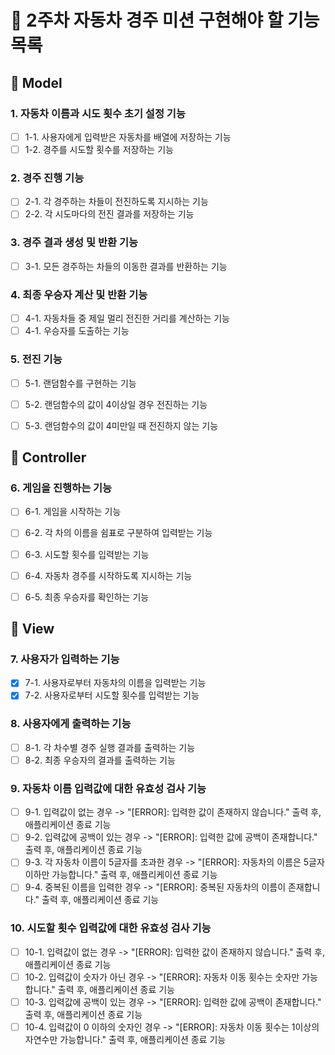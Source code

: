 # 🚗 2주차 자동차 경주 미션 구현해야 할 기능 목록

## 🤔 Model 
### 1. 자동차 이름과 시도 횟수 초기 설정 기능
- [ ] 1-1. 사용자에게 입력받은 자동차를 배열에 저장하는 기능
- [ ] 1-2. 경주를 시도할 횟수를 저장하는 기능

### 2. 경주 진행 기능
- [ ] 2-1. 각 경주하는 차들이 전진하도록 지시하는 기능
- [ ] 2-2. 각 시도마다의 전진 결과를 저장하는 기능

### 3. 경주 결과 생성 및 반환 기능
- [ ] 3-1. 모든 경주하는 차들의 이동한 결과를 반환하는 기능

### 4. 최종 우승자 계산 및 반환 기능
- [ ] 4-1. 자동차들 중 제일 멀리 전진한 거리를 계산하는 기능
- [ ] 4-1. 우승자를 도출하는 기능

### 5. 전진 기능
- [ ] 5-1. 랜덤함수를 구현하는 기능
- [ ] 5-2. 랜덤함수의 값이 4이상일 경우 전진하는 기능
- [ ] 5-3. 랜덤함수의 값이 4미만일 때 전진하지 않는 기능


## 🤔 Controller

### 6. 게임을 진행하는 기능
- [ ] 6-1. 게임을 시작하는 기능
- [ ] 6-2. 각 차의 이름을 쉼표로 구분하여 입력받는 기능 
- [ ] 6-3. 시도할 횟수를 입력받는 기능
- [ ] 6-4. 자동차 경주를 시작하도록 지시하는 기능
- [ ] 6-5. 최종 우승자를 확인하는 기능


## 🤔 View

### 7. 사용자가 입력하는 기능
- [x] 7-1. 사용자로부터 자동차의 이름을 입력받는 기능
- [x] 7-2. 사용자로부터 시도할 횟수를 입력받는 기능

### 8. 사용자에게 출력하는 기능
- [ ] 8-1. 각 차수별 경주 실행 결과를 출력하는 기능
- [ ] 8-2. 최종 우승자의 결과를 출력하는 기능

### 9. 자동차 이름 입력값에 대한 유효성 검사 기능
- [ ] 9-1. 입력값이 없는 경우 -> "[ERROR]: 입력한 값이 존재하지 않습니다." 출력 후, 애플리케이션 종료 기능
- [ ] 9-2. 입력값에 공백이 있는 경우 -> "[ERROR]: 입력한 값에 공백이 존재합니다." 출력 후, 애플리케이션 종료 기능
- [ ] 9-3. 각 자동차 이름이 5글자를 초과한 경우 -> "[ERROR]: 자동차의 이름은 5글자 이하만 가능합니다." 출력 후, 애플리케이션 종료 기능
- [ ] 9-4. 중복된 이름을 입력한 경우 -> "[ERROR]: 중복된 자동차의 이름이 존재합니다." 출력 후, 애플리케이션 종료 기능

### 10. 시도할 횟수 입력값에 대한 유효성 검사 기능
- [ ] 10-1. 입력값이 없는 경우 -> "[ERROR]: 입력한 값이 존재하지 않습니다." 출력 후, 애플리케이션 종료 기능
- [ ] 10-2. 입력값이 숫자가 아닌 경우 -> "[ERROR]: 자동차 이동 횟수는 숫자만 가능합니다." 출력 후, 애플리케이션 종료 기능
- [ ] 10-3. 입력값에 공백이 있는 경우 -> "[ERROR]: 입력한 값에 공백이 존재합니다." 출력 후, 애플리케이션 종료 기능
- [ ] 10-4. 입력값이 0 이하의 숫자인 경우 -> "[ERROR]: 자동차 이동 횟수는 1이상의 자연수만 가능합니다." 출력 후, 애플리케이션 종료 기능